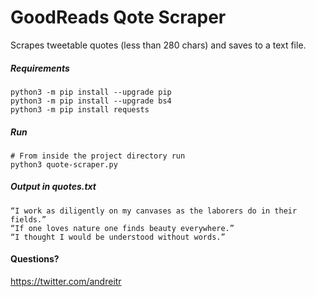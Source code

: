 # GoodReads Qote Scraper
Scrapes tweetable quotes (less than 280 chars) and saves to a text file.

##### Requirements
```
python3 -m pip install --upgrade pip 
python3 -m pip install --upgrade bs4
python3 -m pip install requests
```

##### Run
```
# From inside the project directory run
python3 quote-scraper.py 
```

##### Output in quotes.txt
```
“I work as diligently on my canvases as the laborers do in their fields.”
“If one loves nature one finds beauty everywhere.”
“I thought I would be understood without words.”
```

#### Questions? 
https://twitter.com/andreitr
